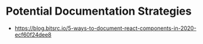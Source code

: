 # Potential Documentation Strategies

- https://blog.bitsrc.io/5-ways-to-document-react-components-in-2020-ecf60f24dee8